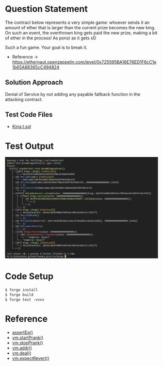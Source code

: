 # Question Statement
The contract below represents a very simple game: whoever sends it an amount of ether that is larger than the current prize becomes the new king. On such an event, the overthrown king gets paid the new prize, making a bit of ether in the process! As ponzi as it gets xD

Such a fun game. Your goal is to break it.
- Reference ->
https://ethernaut.openzeppelin.com/level/0x725595BA16E76ED1F6cC1e1b65A88365cC494824

## Solution Approach
Denial of Service by not adding any payable fallback function in the attacking contract.

## Test Code Files

- [King.t.sol](./test/King.t.sol)

# Test Output 
![test output](image.png)

# Code Setup 
``` 
$ forge install
$ forge build
$ forge test -vvvv
```

# Reference 
- [assertEq()](https://book.getfoundry.sh/reference/forge-std/assertEq)
- [vm.startPrank()](https://book.getfoundry.sh/cheatcodes/start-prank)
- [vm.stopPrank()](https://book.getfoundry.sh/cheatcodes/stop-prank)
- [vm.addr()](https://book.getfoundry.sh/cheatcodes/addr)
- [vm.deal()](https://book.getfoundry.sh/cheatcodes/deal)
- [vm.expectRevert()](https://book.getfoundry.sh/cheatcodes/expect-revert)